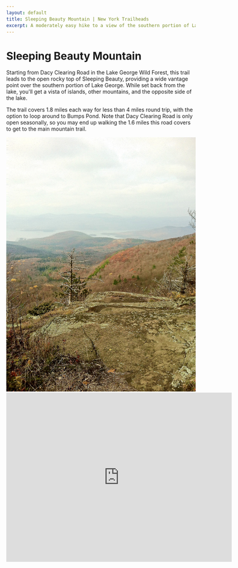 ```yaml
---
layout: default
title: Sleeping Beauty Mountain | New York Trailheads
excerpt: A moderately easy hike to a view of the southern portion of Lake George.
---
```


<h1>Sleeping Beauty Mountain</h1>

<p>Starting from Dacy Clearing Road in the Lake George Wild Forest, this trail leads to the open rocky top of Sleeping Beauty, providing a wide vantage point over the southern portion of Lake George. While set back from the lake, you'll get a vista of islands, other mountains, and the opposite side of the lake.</p>

<p>The trail covers 1.8 miles each way for less than 4 miles round trip, with the option to loop around to Bumps Pond. Note that Dacy Clearing Road is only open seasonally, so you may end up walking the 1.6 miles this road covers to get to the main mountain trail.</p>

<img src="/img/sleepingbeauty.jpg">

<div class="google-maps"><iframe src="https://www.google.com/maps/embed?pb=!1m18!1m12!1m3!1d1445.715898629502!2d-73.59875298180617!3d43.55588490666151!2m3!1f0!2f0!3f0!3m2!1i1024!2i768!4f13.1!3m3!1m2!1s0x89dfe6fa5416b38f%3A0xf3965b1620b8e4d4!2sShelving+Rock+Mountain+Connector+Trail%2C+Fort+Ann%2C+NY+12827!5e0!3m2!1sen!2sus!4v1461523907144" width="600" height="450" frameborder="0" style="border:0" allowfullscreen></iframe></div>

